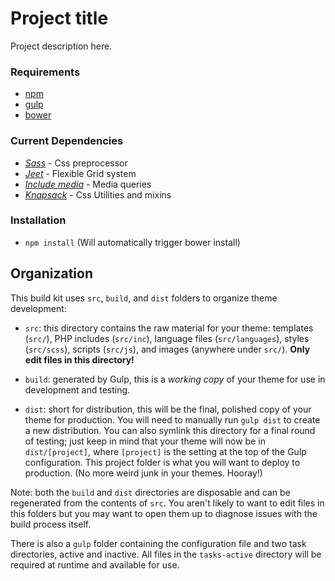 # Project title

Project description here.

### Requirements

- [npm](https://www.npmjs.com/)
- [gulp](http://gulpjs.com/)
- [bower](http://bower.io)

### Current Dependencies

- [*Sass*](http://sass-lang.com/) - Css preprocessor
- [*Jeet*](http://jeet.gs) - Flexible Grid system
- [*Include media*](http://include-media.com/) - Media queries
- [*Knapsack*](https://github.com/kni-labs/knapsack) - Css Utilities and mixins

### Installation
- `npm install` (Will automatically trigger bower install)

## Organization

This build kit uses `src`, `build`, and `dist` folders to organize theme development:

* `src`: this directory contains the raw material for your theme: templates (`src/`), PHP includes (`src/inc`), language files (`src/languages`), styles (`src/scss`), scripts (`src/js`), and images (anywhere under `src/`). **Only edit files in this directory!**
* `build`: generated by Gulp, this is a *working copy* of your theme for use in development and testing.

* `dist`: short for distribution, this will be the final, polished copy of your theme for production. You will need to manually run `gulp dist` to create a new distribution. You can also symlink this directory for a final round of testing; just keep in mind that your theme will now be in `dist/[project]`, where `[project]` is the setting at the top of the Gulp configuration. This project folder is what you will want to deploy to production. (No more weird junk in your themes. Hooray!)

Note: both the `build` and `dist` directories are disposable and can be regenerated from the contents of `src`. You aren't likely to want to edit files in this folders but you may want to open them up to diagnose issues with the build process itself.

There is also a `gulp` folder containing the configuration file and two task directories, active and inactive. All files in the `tasks-active` directory will be required at runtime and available for use.
